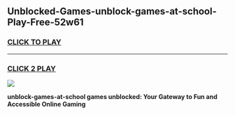 
## Unblocked-Games-unblock-games-at-school-Play-Free-52w61
<h3>
<a href="https://premium76.site?title=unblock-games-at-school&ref=18A1">CLICK TO PLAY</a></h3>
<hr>

<h3>
<a href="https://premium76.site?title=unblock-games-at-school&ref=18A1">CLICK 2 PLAY</a>
  
</h3>

<a href="https://premium76.site?title=unblock-games-at-school&ref=18A1"><img src="https://clearcache.store/games.png"></a>


**unblock-games-at-school games unblocked: Your Gateway to Fun and Accessible Online Gaming**
